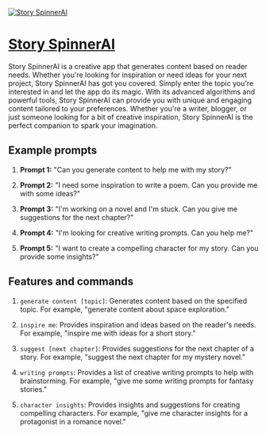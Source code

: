 [![Story SpinnerAI](https://files.oaiusercontent.com/file-EuenYWiIELhDgdxcZYYtp9NC?se=2123-10-16T19%3A29%3A59Z&sp=r&sv=2021-08-06&sr=b&rscc=max-age%3D31536000%2C%20immutable&rscd=attachment%3B%20filename%3Dcaf64ec1-5cab-4c07-a24b-81129846d97f.png&sig=l8LVOR%2Bv04Mhg1abWLb5LF6sBAmSPpvNAySDOsLHMmQ%3D)](https://chat.openai.com/g/g-ttChagank-story-spinnerai)

# [Story SpinnerAI](https://chat.openai.com/g/g-ttChagank-story-spinnerai)

Story SpinnerAI is a creative app that generates content based on reader needs. Whether you're looking for inspiration or need ideas for your next project, Story SpinnerAI has got you covered. Simply enter the topic you're interested in and let the app do its magic. With its advanced algorithms and powerful tools, Story SpinnerAI can provide you with unique and engaging content tailored to your preferences. Whether you're a writer, blogger, or just someone looking for a bit of creative inspiration, Story SpinnerAI is the perfect companion to spark your imagination.

## Example prompts

1. **Prompt 1:** "Can you generate content to help me with my story?"

2. **Prompt 2:** "I need some inspiration to write a poem. Can you provide me with some ideas?"

3. **Prompt 3:** "I'm working on a novel and I'm stuck. Can you give me suggestions for the next chapter?"

4. **Prompt 4:** "I'm looking for creative writing prompts. Can you help me?"

5. **Prompt 5:** "I want to create a compelling character for my story. Can you provide some insights?"

## Features and commands

1. `generate content [topic]`: Generates content based on the specified topic. For example, "generate content about space exploration."

2. `inspire me`: Provides inspiration and ideas based on the reader's needs. For example, "inspire me with ideas for a short story."

3. `suggest [next chapter]`: Provides suggestions for the next chapter of a story. For example, "suggest the next chapter for my mystery novel."

4. `writing prompts`: Provides a list of creative writing prompts to help with brainstorming. For example, "give me some writing prompts for fantasy stories."

5. `character insights`: Provides insights and suggestions for creating compelling characters. For example, "give me character insights for a protagonist in a romance novel."